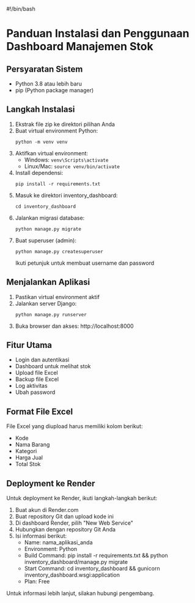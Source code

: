 #!/bin/bash

# Panduan Instalasi dan Penggunaan Dashboard Manajemen Stok

## Persyaratan Sistem
- Python 3.8 atau lebih baru
- pip (Python package manager)

## Langkah Instalasi

1. Ekstrak file zip ke direktori pilihan Anda
2. Buat virtual environment Python:
   ```
   python -m venv venv
   ```
3. Aktifkan virtual environment:
   - Windows: `venv\Scripts\activate`
   - Linux/Mac: `source venv/bin/activate`
4. Install dependensi:
   ```
   pip install -r requirements.txt
   ```
5. Masuk ke direktori inventory_dashboard:
   ```
   cd inventory_dashboard
   ```
6. Jalankan migrasi database:
   ```
   python manage.py migrate
   ```
7. Buat superuser (admin):
   ```
   python manage.py createsuperuser
   ```
   Ikuti petunjuk untuk membuat username dan password

## Menjalankan Aplikasi

1. Pastikan virtual environment aktif
2. Jalankan server Django:
   ```
   python manage.py runserver
   ```
3. Buka browser dan akses: http://localhost:8000

## Fitur Utama

- Login dan autentikasi
- Dashboard untuk melihat stok
- Upload file Excel
- Backup file Excel
- Log aktivitas
- Ubah password

## Format File Excel

File Excel yang diupload harus memiliki kolom berikut:
- Kode
- Nama Barang
- Kategori
- Harga Jual
- Total Stok

## Deployment ke Render

Untuk deployment ke Render, ikuti langkah-langkah berikut:

1. Buat akun di Render.com
2. Buat repository Git dan upload kode ini
3. Di dashboard Render, pilih "New Web Service"
4. Hubungkan dengan repository Git Anda
5. Isi informasi berikut:
   - Name: nama_aplikasi_anda
   - Environment: Python
   - Build Command: pip install -r requirements.txt && python inventory_dashboard/manage.py migrate
   - Start Command: cd inventory_dashboard && gunicorn inventory_dashboard.wsgi:application
   - Plan: Free

Untuk informasi lebih lanjut, silakan hubungi pengembang.
